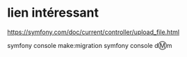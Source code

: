 # lien intéressant

<https://symfony.com/doc/current/controller/upload_file.html>

symfony console make:migration
symfony console d:m:m